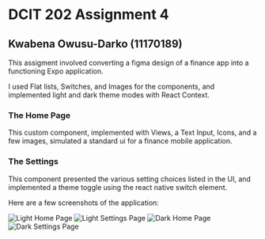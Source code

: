 # DCIT 202 Assignment 4
## Kwabena Owusu-Darko (11170189)

This assigment involved converting a figma design of a finance app into a functioning Expo application.

I used Flat lists, Switches, and Images for the components, and implemented light and dark theme modes with React Context.

### The Home Page
This custom component, implemented with Views, a Text Input, Icons, and a few images, simulated a standard ui for a finance mobile application.

### The Settings
This component presented the various setting choices listed in the UI, and implemented a theme toggle using the react native switch element.

Here are a few screenshots of the application:

![Light Home Page](assets/home-light.jpg)
![Light Settings Page](assets/settings-light.jpg)
![Dark Home Page](assets/home-dark.jpg)
![Dark Settings Page](assets/settings-dark.jpg)